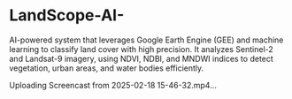 # LandScope-AI-
AI-powered system that leverages Google Earth Engine (GEE) and machine learning to classify land cover with high precision. It analyzes Sentinel-2 and Landsat-9 imagery, using NDVI, NDBI, and MNDWI indices to detect vegetation, urban areas, and water bodies efficiently.







Uploading Screencast from 2025-02-18 15-46-32.mp4…

